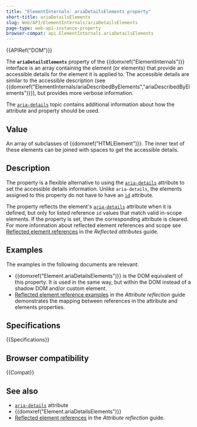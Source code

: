 ```yaml
---
title: "ElementInternals: ariaDetailsElements property"
short-title: ariaDetailsElements
slug: Web/API/ElementInternals/ariaDetailsElements
page-type: web-api-instance-property
browser-compat: api.ElementInternals.ariaDetailsElements
---
```


{{APIRef("DOM")}}

The **`ariaDetailsElements`** property of the {{domxref("ElementInternals")}} interface is an array containing the element (or elements) that provide an accessible details for the element it is applied to.
The accessible details are similar to the accessible description (see {{domxref("ElementInternals/ariaDescribedByElements","ariaDescribedByElements")}}), but provides more verbose information.

The [`aria-details`](/en-US/docs/Web/Accessibility/ARIA/Reference/Attributes/aria-details) topic contains additional information about how the attribute and property should be used.

## Value

An array of subclasses of {{domxref("HTMLElement")}}.
The inner text of these elements can be joined with spaces to get the accessible details.

## Description

The property is a flexible alternative to using the [`aria-details`](/en-US/docs/Web/Accessibility/ARIA/Reference/Attributes/aria-details) attribute to set the accessible details information.
Unlike `aria-details`, the elements assigned to this property do not have to have an [`id`](/en-US/docs/Web/HTML/Global_attributes/id) attribute.

The property reflects the element's [`aria-details`](/en-US/docs/Web/Accessibility/ARIA/Reference/Attributes/aria-details) attribute when it is defined, but only for listed reference `id` values that match valid in-scope elements.
If the property is set, then the corresponding attribute is cleared.
For more information about reflected element references and scope see [Reflected element references](/en-US/docs/Web/API/Document_Object_Model/Reflected_attributes#reflected_element_references) in the _Reflected attributes_ guide.

## Examples

The examples in the following documents are relevant:

- {{domxref("Element.ariaDetailsElements")}} is the DOM equivalent of this property.
  It is used in the same way, but within the DOM instead of a shadow DOM and/or custom element.
- [Reflected element reference examples](/en-US/docs/Web/API/Document_Object_Model/Reflected_attributes#setting_and_getting_reflected_element_references) in the _Attribute reflection_ guide demonstrates the mapping between references in the attribute and elements properties.

## Specifications

{{Specifications}}

## Browser compatibility

{{Compat}}

## See also

- [`aria-details`](/en-US/docs/Web/Accessibility/ARIA/Reference/Attributes/aria-details) attribute
- {{domxref("Element.ariaDetailsElements")}}
- [Reflected element references](/en-US/docs/Web/API/Document_Object_Model/Reflected_attributes#reflected_element_references) in the _Attribute reflection_ guide.
